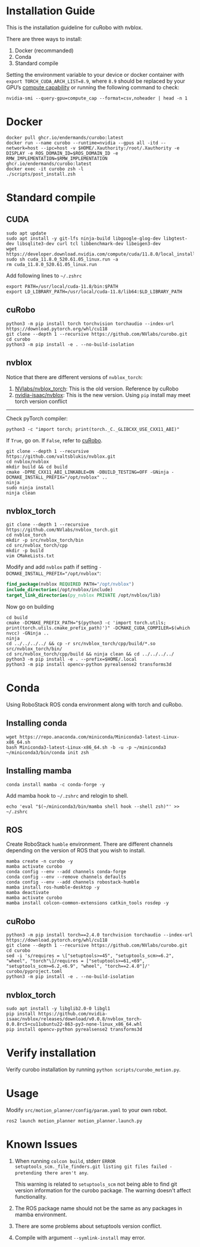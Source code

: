 # Installation Guide

This is the installation guideline for cuRobo with nvblox.

There are three ways to install:
1. Docker (recommanded)
2. Conda
3. Standard compile

Setting the environment variable to your device or docker container with `export TORCH_CUDA_ARCH_LIST=8.9`, where `8.9` should be replaced by your GPU’s [compute capability](https://developer.nvidia.com/cuda-gpus#collapseOne) or running the following command to check:
``` shell
nvidia-smi --query-gpu=compute_cap --format=csv,noheader | head -n 1
```

# Docker 
``` shell
docker pull ghcr.io/endermands/curobo:latest
docker run --name curobo --runtime=nvidia --gpus all -itd --network=host --ipc=host -v $HOME/.Xauthority:/root/.Xauthority -e DISPLAY -e ROS_DOMAIN_ID=$ROS_DOMAIN_ID -e RMW_IMPLEMENTATION=$RMW_IMPLEMENTATION ghcr.io/endermands/curobo:latest
docker exec -it curobo zsh -l
./scripts/post_install.zsh
```

# Standard compile
## CUDA

``` shell
sudo apt update
sudo apt install -y git-lfs ninja-build libgoogle-glog-dev libgtest-dev libsqlite3-dev curl tcl libbenchmark-dev libeigen3-dev
wget https://developer.download.nvidia.com/compute/cuda/11.8.0/local_installers/cuda_11.8.0_520.61.05_linux.run
sudo sh cuda_11.8.0_520.61.05_linux.run -a
rm cuda_11.8.0_520.61.05_linux.run
```

Add following lines to `~/.zshrc`
``` shell
export PATH=/usr/local/cuda-11.8/bin:$PATH
export LD_LIBRARY_PATH=/usr/local/cuda-11.8/lib64:$LD_LIBRARY_PATH
```

## cuRobo

``` shell
python3 -m pip install torch torchvision torchaudio --index-url https://download.pytorch.org/whl/cu118
git clone --depth 1 --recursive https://github.com/NVlabs/curobo.git
cd curobo
python3 -m pip install -e . --no-build-isolation
```

## nvblox

Notice that there are different versions of `nvblox_torch`:
1. [NVlabs/nvblox_torch](https://github.com/NVlabs/nvblox_torch.git): This is the old version. Reference by cuRobo
2. [nvidia-isaac/nvblox](https://github.com/nvidia-isaac/nvblox): This is the new version. Using `pip` install may meet torch version conflict

---

Check pyTorch compiler:
``` shell
python3 -c "import torch; print(torch._C._GLIBCXX_USE_CXX11_ABI)"
```
If `True`, go on. If `False`, refer to [cuRobo](https://curobo.org/get_started/1_install_instructions.html#installing-nvblox-for-precxx11-abi-and-isaac-sim).

``` shell
git clone --depth 1 --recursive https://github.com/valtsblukis/nvblox.git
cd nvblox/nvblox
mkdir build && cd build
cmake -DPRE_CXX11_ABI_LINKABLE=ON -DBUILD_TESTING=OFF -GNinja -DCMAKE_INSTALL_PREFIX="/opt/nvblox" ..
ninja
sudo ninja install
ninja clean
```

## nvblox_torch

``` shell
git clone --depth 1 --recursive https://github.com/NVlabs/nvblox_torch.git
cd nvblox_torch
mkdir -p src/nvblox_torch/bin
cd src/nvblox_torch/cpp
mkdir -p build
vim CMakeLists.txt
```

Modify and add `nvblox` path if setting `-DCMAKE_INSTALL_PREFIX="/opt/nvblox"`:
``` cmake
find_package(nvblox REQUIRED PATH="/opt/nvblox")
include_directories(/opt/nvblox/include)
target_link_directories(py_nvblox PRIVATE /opt/nvblox/lib)
```

Now go on building
``` shell
cd build
cmake -DCMAKE_PREFIX_PATH="$(python3 -c 'import torch.utils; print(torch.utils.cmake_prefix_path)')" -DCMAKE_CUDA_COMPILER=$(which nvcc) -GNinja ..
ninja
cd ../../../../ && cp -r src/nvblox_torch/cpp/build/*.so src/nvblox_torch/bin/
cd src/nvblox_torch/cpp/build && ninja clean && cd ../../../../
python3 -m pip install -e . --prefix=$HOME/.local
python3 -m pip install opencv-python pyrealsense2 transforms3d
```

# Conda

Using RoboStack ROS conda environment along with torch and cuRobo.

## Installing conda

``` shell
wget https://repo.anaconda.com/miniconda/Miniconda3-latest-Linux-x86_64.sh
bash Miniconda3-latest-Linux-x86_64.sh -b -u -p ~/miniconda3
~/miniconda3/bin/conda init zsh
```

## Installing mamba

``` shell
conda install mamba -c conda-forge -y
```

Add mamba hook to `~/.zshrc` and relogin to shell.
``` shell
echo 'eval "$(~/miniconda3/bin/mamba shell hook --shell zsh)"' >> ~/.zshrc
```

## ROS
Create RoboStack `humble` environment. There are different channels depending on the version of ROS that you wish to install.

``` shell
mamba create -n curobo -y 
mamba activate curobo
conda config --env --add channels conda-forge
conda config --env --remove channels defaults
conda config --env --add channels robostack-humble
mamba install ros-humble-desktop -y
mamba deactivate
mamba activate curobo
mamba install colcon-common-extensions catkin_tools rosdep -y
```

## cuRobo

``` shell
python3 -m pip install torch==2.4.0 torchvision torchaudio --index-url https://download.pytorch.org/whl/cu118
git clone --depth 1 --recursive https://github.com/NVlabs/curobo.git
cd curobo
sed -i 's/requires = \["setuptools>=45", "setuptools_scm>=6.2", "wheel", "torch"\]/requires = ["setuptools>=61,<69", "setuptools_scm>=6.2,<6.9", "wheel", "torch==2.4.0"]/' curobo/pyproject.toml
python3 -m pip install -e . --no-build-isolation
```

## nvblox_torch
``` shell
sudo apt install -y libglib2.0-0 libgl1
pip install https://github.com/nvidia-isaac/nvblox/releases/download/v0.0.8/nvblox_torch-0.0.8rc5+cu11ubuntu22-863-py3-none-linux_x86_64.whl
pip install opencv-python pyrealsense2 transforms3d
```

# Verify installation

Verify curobo installation by running `python scripts/curobo_motion.py`.

# Usage
Modify `src/motion_planner/config/param.yaml` to your own robot.
``` shell
ros2 launch motion_planner motion_planner.launch.py
```

# Known Issues

1. When running `colcon build`, stderr `ERROR setuptools_scm._file_finders.git listing git files failed - pretending there aren't any`.
    
    This warning is related to `setuptools_scm` not being able to find git version information for the curobo package. The warning doesn't affect functionality.

2. The ROS package name should not be the same as any packages in mamba environment.

3. There are some problems about setuptools version conflict.

4. Compile with argument `--symlink-install` may error.

